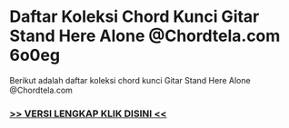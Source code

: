 
 # Daftar Koleksi Chord  Kunci Gitar Stand Here Alone @Chordtela.com 6o0eg


Berikut adalah daftar koleksi chord  kunci Gitar Stand Here Alone @Chordtela.com

###  <a href="https://shortlighzx.web.app?sq=Daftar Koleksi Chord  Kunci Gitar Stand Here Alone @Chordtela.com"> >> VERSI LENGKAP KLIK DISINI << </a>
